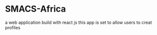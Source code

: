 # SMACS-Africa
a web application build with react js 
this app is set to allow users to creat profiles 
